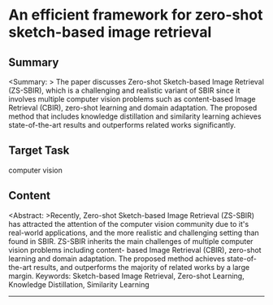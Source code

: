 # An efficient framework for zero-shot sketch-based image retrieval

## Summary

<Summary: > The paper discusses Zero-shot Sketch-based Image Retrieval (ZS-SBIR), which is a challenging and realistic variant of SBIR since it involves multiple computer vision problems such as content-based Image Retrieval (CBIR), zero-shot learning and domain adaptation. The proposed method that includes knowledge distillation and similarity learning achieves state-of-the-art results and outperforms related works significantly.


## Target Task

computer vision

## Content

<Abstract: >Recently, Zero-shot Sketch-based Image Retrieval (ZS-SBIR) has attracted the attention of the computer vision community due to it's real-world applications, and the more realistic and challenging setting than found in SBIR. ZS-SBIR inherits the main challenges of multiple computer vision problems including content- based Image Retrieval (CBIR), zero-shot learning and domain adaptation. The proposed method achieves state-of-the-art results, and outperforms the majority of related works by a large margin. Keywords: Sketch-based Image Retrieval, Zero-shot Learning, Knowledge Distillation, Similarity Learning



---

